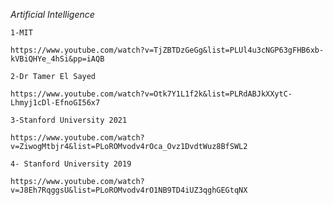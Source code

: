 *Artificial Intelligence*

`1-MIT` 

```https://www.youtube.com/watch?v=TjZBTDzGeGg&list=PLUl4u3cNGP63gFHB6xb-kVBiQHYe_4hSi&pp=iAQB```

`2-Dr Tamer El Sayed` 

```https://www.youtube.com/watch?v=Otk7Y1L1f2k&list=PLRdABJkXXytC-Lhmyj1cDl-EfnoGI56x7```

`3-Stanford University 2021`

```https://www.youtube.com/watch?v=ZiwogMtbjr4&list=PLoROMvodv4rOca_Ovz1DvdtWuz8BfSWL2```

`4- Stanford University 2019`

```https://www.youtube.com/watch?v=J8Eh7RqggsU&list=PLoROMvodv4rO1NB9TD4iUZ3qghGEGtqNX```